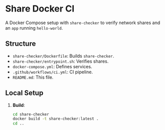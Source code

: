 # Share Docker CI

A Docker Compose setup with `share-checker` to verify network shares and an `app` running `hello-world`.

## Structure

- `share-checker/Dockerfile`: Builds `share-checker`.
- `share-checker/entrypoint.sh`: Verifies shares.
- `docker-compose.yml`: Defines services.
- `.github/workflows/ci.yml`: CI pipeline.
- `README.md`: This file.

## Local Setup

1. **Build**:
   ```bash
   cd share-checker
   docker build -t share-checker:latest .
   cd ..
